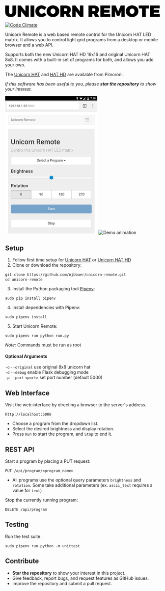 ![Unicorn Remote Logo](media/logo.png)

[![Code Climate](https://codeclimate.com/github/njbbaer/unicorn-remote/badges/gpa.svg)](https://codeclimate.com/github/njbbaer/unicorn-remote)

Unicorn Remote is a web based remote control for the Unicorn HAT LED matrix. It allows you to control light grid programs from a desktop or mobile browser and a web API.

Supports both the new Unicorn HAT HD 16x16 and original Unicorn HAT 8x8. It comes with a built-in set of programs for both, and allows you add your own.

The [Unicorn HAT](https://shop.pimoroni.com/products/unicorn-hat) and [HAT HD](https://shop.pimoroni.com/products/unicorn-hat-hd) are available from Pimoroni.


*If this software has been useful to you, please **star the repository** to show your interest.*


![Web UI screenshot](media/webui_screenshot.png) ![Demo animation](media/demo_animation.gif)


## Setup
1. Follow first time setup for [Unicorn HAT](https://github.com/pimoroni/unicorn-hat) or [Unicorn HAT HD](https://github.com/pimoroni/unicorn-hat-hd)
2. Clone or download the repository:
```
git clone https://github.com/njbbaer/unicorn-remote.git
cd unicorn-remote
```

3. Install the Python packaging tool [Pipenv](https://docs.pipenv.org/):
```
sudo pip install pipenv
```

4. Install dependencies with Pipenv:
```
sudo pipenv install
```

5. Start Unicorn Remote:
```
sudo pipenv run python run.py
```

*Note:* Commands must be run as root

#### Optional Arguments
`-o` `--original` use original 8x8 unicorn hat  
`-d` `--debug` enable Flask debugging mode  
`-p` `--port` `<port>` set port number (default 5000)



## Web Interface
Visit the web interface by directing a browser to the server's address.
```
http://localhost:5000
```

* Choose a program from the dropdown list.
* Select the desired brightness and display rotation.
* Press `Run` to start the program, and `Stop` to end it.


## REST API
Start a program by placing a PUT request:
```
PUT /api/program/<program_name>
```
* All programs use the optional query parameters `brightness` and `rotation`. Some take additional parameters (ex. `ascii_text` requires a value for `text`)

Stop the currently running program:
```
DELETE /api/program
```


## Testing
Run the test suite.
```
sudo pipenv run python -m unittest
```


## Contribute
* **Star the repository** to show your interest in this project.
* Give feedback, report bugs, and request features as GitHub issues.
* Improve the repository and submit a pull request.
